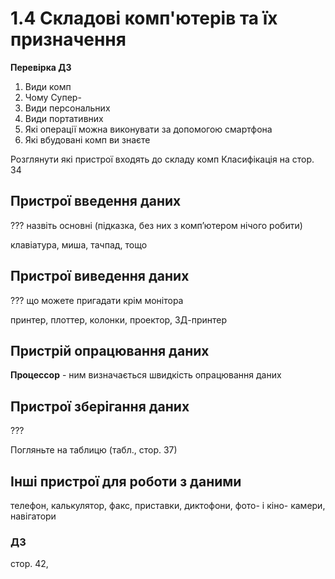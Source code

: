 # 1.4 Складові комп'ютерів та їх призначення

**Перевірка ДЗ**
1. Види комп
2. Чому Супер-
3. Види персональних
4. Види портативних
5. Які операції можна виконувати за допомогою смартфона
6. Які вбудовані комп ви знаєте

Розглянути які пристрої входять до складу комп
Класифікація на стор. 34

## Пристрої введення даних

??? назвіть основні (підказка, без них з компʼютером нічого робити) 

клавіатура, миша, тачпад, тощо 

## Пристрої виведення даних

??? що можете пригадати крім монітора

принтер, плоттер, колонки, проектор, 3Д-принтер

## Пристрій опрацювання даних

**Процессор** - ним визначається швидкість опрацювання даних

## Пристрої зберігання даних

???

Погляньте на таблицю (табл., стор. 37)

## Інші пристрої для роботи з даними

телефон, калькулятор, факс, приставки, диктофони, фото- і кіно- камери, навігатори

### ДЗ
стор. 42, 